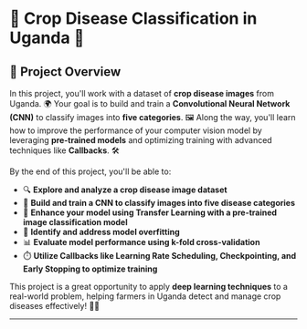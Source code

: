 # 🌱 Crop Disease Classification in Uganda 🚜  

## 🌟 Project Overview  
In this project, you'll work with a dataset of **crop disease images** from Uganda. 🌍 Your goal is to build and train a **Convolutional Neural Network (CNN)** to classify images into **five categories**. 🖼️ Along the way, you'll learn how to improve the performance of your computer vision model by leveraging **pre-trained models** and optimizing training with advanced techniques like **Callbacks**. 🛠️  

By the end of this project, you'll be able to:  

- 🔍 **Explore and analyze a crop disease image dataset**  
- 🧠 **Build and train a CNN to classify images into five disease categories**  
- 🚀 **Enhance your model using Transfer Learning with a pre-trained image classification model**  
- 🛑 **Identify and address model overfitting**  
- 📊 **Evaluate model performance using k-fold cross-validation**  
- ⏱️ **Utilize Callbacks like Learning Rate Scheduling, Checkpointing, and Early Stopping to optimize training**  

This project is a great opportunity to apply **deep learning techniques** to a real-world problem, helping farmers in Uganda detect and manage crop diseases effectively! 🌾🤖  

---